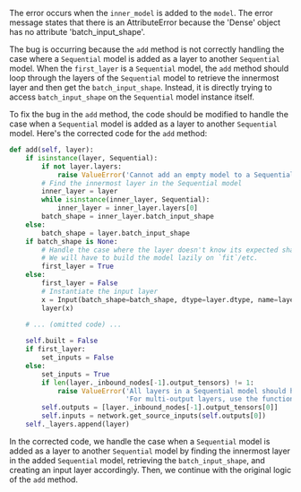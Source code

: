 The error occurs when the `inner_model` is added to the `model`. The error message states that there is an AttributeError because the 'Dense' object has no attribute 'batch_input_shape'.

The bug is occurring because the `add` method is not correctly handling the case where a `Sequential` model is added as a layer to another `Sequential` model. When the `first_layer` is a `Sequential` model, the `add` method should loop through the layers of the `Sequential` model to retrieve the innermost layer and then get the `batch_input_shape`. Instead, it is directly trying to access `batch_input_shape` on the `Sequential` model instance itself.

To fix the bug in the `add` method, the code should be modified to handle the case when a `Sequential` model is added as a layer to another `Sequential` model. Here's the corrected code for the `add` method:

```python
def add(self, layer):
    if isinstance(layer, Sequential):
        if not layer.layers:
            raise ValueError('Cannot add an empty model to a Sequential model.')
        # Find the innermost layer in the Sequential model
        inner_layer = layer
        while isinstance(inner_layer, Sequential):
            inner_layer = inner_layer.layers[0]
        batch_shape = inner_layer.batch_input_shape
    else:
        batch_shape = layer.batch_input_shape
    if batch_shape is None:
        # Handle the case where the layer doesn't know its expected shape
        # We will have to build the model lazily on `fit`/etc.
        first_layer = True
    else:
        first_layer = False
        # Instantiate the input layer
        x = Input(batch_shape=batch_shape, dtype=layer.dtype, name=layer.name + '_input')
        layer(x)
    
    # ... (omitted code) ...

    self.built = False
    if first_layer:
        set_inputs = False
    else:
        set_inputs = True
        if len(layer._inbound_nodes[-1].output_tensors) != 1:
            raise ValueError('All layers in a Sequential model should have a single output tensor. '
                             'For multi-output layers, use the functional API.')
        self.outputs = [layer._inbound_nodes[-1].output_tensors[0]]
        self.inputs = network.get_source_inputs(self.outputs[0])
    self._layers.append(layer)
```

In the corrected code, we handle the case when a `Sequential` model is added as a layer to another `Sequential` model by finding the innermost layer in the added `Sequential` model, retrieving the `batch_input_shape`, and creating an input layer accordingly. Then, we continue with the original logic of the `add` method.